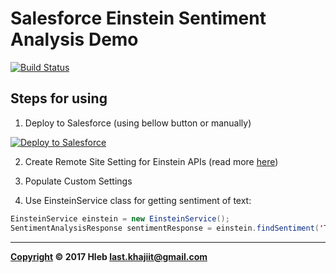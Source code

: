 # Salesforce Einstein Sentiment Analysis Demo

[![Build Status](https://travis-ci.org/last-khajiit/salesforce-einstein-sentiment-analysis.svg?branch=master)](https://travis-ci.org/last-khajiit/salesforce-einstein-sentiment-analysis)


## Steps for using
1. Deploy to Salesforce (using bellow button or manually)

<a href="https://githubsfdeploy.herokuapp.com/?owner=last-khajiit&repo=salesforce-einstein-sentiment-analysis"><img alt="Deploy to Salesforce" src="https://raw.githubusercontent.com/afawcett/githubsfdeploy/master/src/main/webapp/resources/img/deploy.png"></a>

2. Create Remote Site Setting for Einstein APIs (read more [here](https://metamind.readme.io/docs/apex-qs-create-remote-site))

3. Populate Custom Settings

4. Use EinsteinService class for getting sentiment of text:

```java
EinsteinService einstein = new EinsteinService();
SentimentAnalysisResponse sentimentResponse = einstein.findSentiment('Test string with some sentiment');
```



---

**[Copyright](https://github.com/last-khajiit/salesforce-einstein-sentiment-analysis/blob/master/LICENSE) © 2017 Hleb <last.khajiit@gmail.com>**
